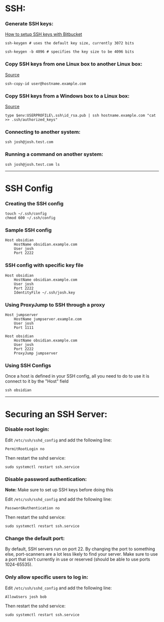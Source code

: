 # SSH:

### Generate SSH keys:
[How to setup SSH keys with Bitbucket](https://support.atlassian.com/bitbucket-cloud/docs/set-up-an-ssh-key/)
```
ssh-keygen # uses the default key size, currently 3072 bits

ssh-keygen -b 4096 # specifies the key size to be 4096 bits
```

### Copy SSH keys from one Linux box to another Linux box:
[Source](https://askubuntu.com/a/4833)
```
ssh-copy-id user@hostname.example.com
```

### Copy SSH keys from a Windows box to a Linux box:
[Source](https://www.chrisjhart.com/Windows-10-ssh-copy-id/)
```
type $env:USERPROFILE\.ssh\id_rsa.pub | ssh hostname.example.com "cat >> .ssh/authorized_keys"
```

### Connecting to another system:
```
ssh josh@josh.test.com
```

### Running a command on another system:
```
ssh josh@josh.test.com ls
```

---

# SSH Config

### Creating the SSH config
```
touch ~/.ssh/config
chmod 600 ~/.ssh/config
```

### Sample SSH config
```
Host obsidian
    HostName obsidian.example.com
    User josh
    Port 2222
```

### SSH config with specific key file
```
Host obsidian
    HostName obsidian.example.com
    User josh
    Port 2222
    IdentityFile ~/.ssh/josh.key
```

### Using ProxyJump to SSH through a proxy
```
Host jumpserver
    HostName jumpserver.example.com
    User josh
    Port 1111

Host obsidian
    HostName obsidian.example.com
    User josh
    Port 2222
    ProxyJump jumpserver
```

### Using SSH Configs
Once a host is defined in your SSH config, all you need to do to use it is connect to it by the "Host" field
```
ssh obsidian
```

---

# Securing an SSH Server:

### Disable root login:
Edit `/etc/ssh/sshd_config` and add the following line:
```
PermitRootLogin no
```
Then restart the sshd service:
```
sudo systemctl restart ssh.service
```

### Disable password authentication:
**Note:** Make sure to set up SSH keys before doing this

Edit `/etc/ssh/sshd_config` and add the following line:
```
PasswordAuthentication no
```
Then restart the sshd service:
```
sudo systemctl restart ssh.service
```

### Change the default port:
By default, SSH servers run on port 22. By changing the port to something else, port-scanners are a lot less likely to find your server. Make sure to use a port that isn't currently in use or reserved (should be able to use ports 1024-65535).

### Only allow specific users to log in:
Edit `/etc/ssh/sshd_config` and add the following line:
```
AllowUsers josh bob
```
Then restart the sshd service:
```
sudo systemctl restart ssh.service
```
